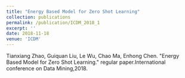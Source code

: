 ```yaml
---
title: "Energy Based Model for Zero Shot Learning"
collection: publications
permalink: /publication/ICDM_2018_1
excerpt: ''
date: 2018-11-18
venue: 'ICDM'
---
```

Tianxiang Zhao, Guiquan Liu, Le Wu, Chao Ma, Enhong Chen. "Energy Based Model for Zero Shot Learning." regular paper.International conference on Data Mining,2018.
